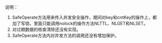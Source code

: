 说明：
1. SafeOperate方法用来传入并发安全操作，期间对key和cntKey的操作上，都加了写锁。里面只能调用nolock的操作方法NLTTL、NLGET和NLSET。
2. 对过期数据的核查清除还没有实现。
3. SafeOperate方法内对并发方法的调用还没有增加保护。